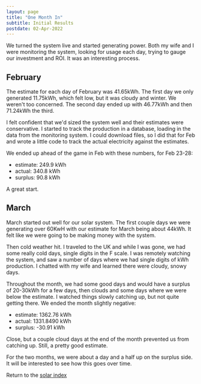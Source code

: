 ```yaml
---
layout: page
title: "One Month In"
subtitle: Initial Results
postdate: 02-Apr-2022
---
```


We turned the system live and started generating power. Both my wife and I were monitoring the system, looking for usage each day, trying to gauge our investment and ROI. It was an interesting process.

## February

The estimate for each day of February was 41.65kWh. The first day we only generated 11.75kWh, which  felt low, but it was cloudy and winter. We weren't too concerned. The second day ended up with 46.77kWh and then 71.24kWh the third. 

I felt confident that we'd sized the system well and their estimates were conservative. I started to track the production in a database, loading in the data from the monitoring system. I could download files, so I did that for Feb and wrote a little code to track the actual electricity against the estimates.

We ended up ahead of the game in Feb with these numbers, for Feb 23-28:

- estimate: 249.9 kWh
- actual: 340.8 kWh
- surplus: 90.8 kWh

A great start.
## March

March started out well for our solar system. The first couple days we were generating over 60KwH with our estimate for March being about 44kWh. It felt like we were going to be making money with the system.

Then cold weather hit. I traveled to the UK and while I was gone, we had some really cold days, single digits in the F scale. I was remotely watching the system, and saw a number of days where we had single digits of kWh production. I chatted with my wife and learned there were cloudy, snowy days.

Throughout the month, we had some good days and would have a surplus of 20-30kWh for a few days, then clouds and some days where we were below the estimate. I watched things slowly catching up, but not quite getting there. We ended the month slightly negative:

- estimate: 1362.76 kWh
- actual: 1331.8490 kWh
- surplus: -30.91 kWh

Close, but a couple cloud days at the end of the month prevented us from catching up. Still, a pretty good estimate.

For the two months, we were about a day and a half up on the surplus side. It will be interested to see how this goes over time.

Return to the [solar index](./solarindex)